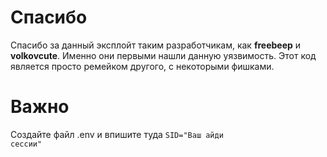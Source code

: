 # Спасибо
Спасибо за данный эксплойт таким разработчикам, как <b>freebeep</b> и <b>volkovcute</b>.
Именно они первыми нашли данную уязвимость.
Этот код является просто ремейком другого, с некоторыми фишками.

# Важно
Создайте файл .env и впишите туда <code>SID="Ваш айди сессии"</code>
